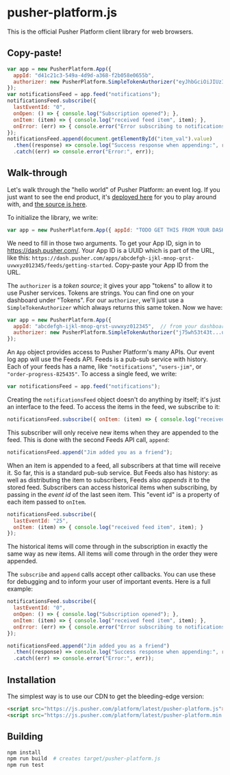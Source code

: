 # pusher-platform.js

This is the official Pusher Platform client library for web browsers.

## Copy-paste!

```js
var app = new PusherPlatform.App({
  appId: "d41c21c3-549a-4d9d-a368-f2b058e0655b",
  authorizer: new PusherPlatform.SimpleTokenAuthorizer("eyJhbGciOiJIUzI1NiIsInR5cCI6IkpXVCJ9.eyJhdWQiOiJkNDFjMjFjMy01NDlhLTRkOWQtYTM2OC1mMmIwNThlMDY1NWIiLCJpc3MiOiI4MDc4YjY5MS02ZWJjLTQ0YWEtOTUwMS1jYWIyOWVhZGMyZjUiLCJncmFudHMiOnsiL2FwcHMvZDQxYzIxYzMtNTQ5YS00ZDlkLWEzNjgtZjJiMDU4ZTA2NTViLyoqIjpbIioiXX0sImlhdCI6MTQ4NDkyMzIzMH0.rNt_9xqt8kgm0DqTGaXp7ezKYCmFxniilU86PlFooYk")
});
var notificationsFeed = app.feed("notifications");
notificationsFeed.subscribe({
  lastEventId: "0",
  onOpen: () => { console.log("Subscription opened"); },
  onItem: (item) => { console.log("received feed item", item); },
  onError: (err) => { console.error("Error subscribing to notifications:", err); }
});
notificationsFeed.append(document.getElementById("item_val").value)
  .then((response) => console.log("Success response when appending:", response))
  .catch((err) => console.error("Error:", err));
```

## Walk-through

Let's walk through the "hello world" of Pusher Platform: an event log. If you just want to see the end product, it's [deployed here](https://pusher.github.io/pusher-platform-js/example.html) for you to play around with, and [the source is here](https://github.com/pusher/pusher-platform-js/blob/master/example.html).

To initialize the library, we write:

```js
var app = new PusherPlatform.App({ appId: "TODO GET THIS FROM YOUR DASHBOARD", authorizer: /* TODO */ });
```

We need to fill in those two arguments. To get your App ID, sign in to https://dash.pusher.com/. Your App ID is a UUID which is part of the URL, like this: `https://dash.pusher.com/apps/abcdefgh-ijkl-mnop-qrst-uvwxyz012345/feeds/getting-started`. Copy-paste your App ID from the URL.

The `authorizer` is a _token source_; it gives your app "tokens" to allow it to use Pusher services. Tokens are strings. You can find one on your dashboard under "Tokens". For our `authorizer`, we'll just use a `SimpleTokenAuthorizer` which always returns this same token. Now we have:

```js
var app = new PusherPlatform.App({
  appId: "abcdefgh-ijkl-mnop-qrst-uvwxyz012345",  // from your dashboard
  authorizer: new PusherPlatform.SimpleTokenAuthorizer("j75wh53t43t...u75eyw53t") // from your dashboard
});
```

An `App` object provides access to Pusher Platform's many APIs. Our event log app will use the Feeds API. Feeds is a pub-sub service with history. Each of your feeds has a name, like `"notifications"`, `"users-jim"`, or `"order-progress-825435"`. To access a single feed, we write:

```js
var notificationsFeed = app.feed("notifications");
```

Creating the `notificationsFeed` object doesn't do anything by itself; it's just an interface to the feed. To access the items in the feed, we subscribe to it:

```js
notificationsFeed.subscribe({ onItem: (item) => { console.log("received feed item", item); } });
```

This subscriber will only receive new items when they are appended to the feed. This is done with the second Feeds API call, `append`:

```js
notificationsFeed.append("Jim added you as a friend");
```

When an item is appended to a feed, all subscribers at that time will receive it. So far, this is a standard pub-sub service. But Feeds also has history: as well as distributing the item to subscribers, Feeds also _appends_ it to the stored feed. Subscribers can access historical items when subscribing, by passing in the _event id_ of the last seen item. This "event id" is a property of each item passed to `onItem`.

```js
notificationsFeed.subscribe({
  lastEventId: "25",
  onItem: (item) => { console.log("received feed item", item); }
});
```

The historical items will come through in the subscription in exactly the same way as new items. All items will come through in the order they were appended.

The `subscribe` and `append` calls accept other callbacks. You can use these for debugging and to inform your user of important events. Here is a full example:

```js
notificationsFeed.subscribe({
  lastEventId: "0",
  onOpen: () => { console.log("Subscription opened"); },
  onItem: (item) => { console.log("received feed item", item); },
  onError: (err) => { console.error("Error subscribing to notifications:", err); }
});

notificationsFeed.append("Jim added you as a friend")
  .then((response) => console.log("Success response when appending:", response))
  .catch((err) => console.error("Error:", err));
```

## Installation

The simplest way is to use our CDN to get the bleeding-edge version:

```html
<script src="https://js.pusher.com/platform/latest/pusher-platform.js"></script>
<script src="https://js.pusher.com/platform/latest/pusher-platform.min.js"></script>
```

## Building

```bash
npm install
npm run build  # creates target/pusher-platform.js
npm run test
```
